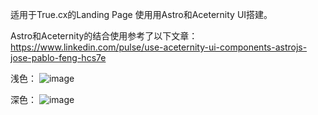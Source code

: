 
适用于True.cx的Landing Page 使用用Astro和Aceternity UI搭建。

Astro和Aceternity的结合使用参考了以下文章：
https://www.linkedin.com/pulse/use-aceternity-ui-components-astrojs-jose-pablo-feng-hcs7e

浅色：
![image](https://im.gurl.eu.org/file/9ddf9ec272e2b0f5af7d8-e18f99853071cf1dd2.png)

深色：
![image](https://im.gurl.eu.org/file/0ffd22639418f6a7fad28-8be6e25d4ee4b18b60.jpg)
